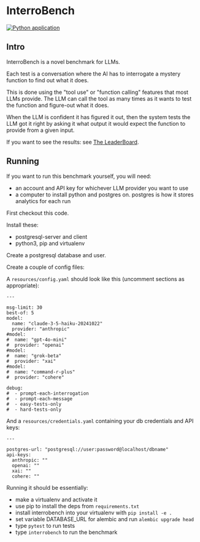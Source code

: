 # InterroBench
[![Python application](https://github.com/Xylon2/interrobench/actions/workflows/python-app.yml/badge.svg)](https://github.com/Xylon2/interrobench/actions/workflows/python-app.yml)

## Intro

InterroBench is a novel benchmark for LLMs.

Each test is a conversation where the AI has to interrogate a mystery
function to find out what it does.

This is done using the "tool use" or "function calling" features that
most LLMs provide. The LLM can call the tool as many times as it wants
to test the function and figure-out what it does.

When the LLM is confident it has figured it out, then the system tests the LLM
got it right by asking it what output it would expect the function to provide
from a given input.

If you want to see the results: see [The LeaderBoard](https://interrobench.com/).

## Running

If you want to run this benchmark yourself, you will need:
- an account and API key for whichever LLM provider you want to use
- a computer to install python and postgres on. postgres is how it stores analytics for each run

First checkout this code.

Install these:
- postgresql-server and client
- python3, pip and virtualenv

Create a postgresql database and user.

Create a couple of config files:

A `resources/config.yaml` should look like this (uncomment sections as appropriate):
```
---

msg-limit: 30
best-of: 5
model:
  name: "claude-3-5-haiku-20241022"
  provider: "anthropic"
#model:
#  name: "gpt-4o-mini"
#  provider: "openai"
#model:
#  name: "grok-beta"
#  provider: "xai"
#model:
#  name: "command-r-plus"
#  provider: "cohere"
  
debug:
#  - prompt-each-interrogation
#  - prompt-each-message
#  - easy-tests-only
#  - hard-tests-only

```

And a `resources/credentials.yaml` containing your db credentials and API keys:
```
---

postgres-url: "postgresql://user:password@localhost/dbname"
api-keys:
  anthropic: ""
  openai: ""
  xai: ""
  cohere: ""

```

Running it should be essentially:
- make a virtualenv and activate it
- use pip to install the deps from `requirements.txt`
- install interrobench into your virtualenv with `pip install -e .`
- set variable DATABASE_URL for alembic and run `alembic upgrade head`
- type `pytest` to run tests
- type `interrobench` to run the benchmark
